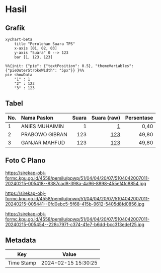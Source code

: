 # Hasil

## Grafik

```mermaid
xychart-beta
    title "Perolehan Suara TPS"
    x-axis [01, 02, 03]
    y-axis "Suara" 0 --> 123
    bar [1, 123, 123]
```

```mermaid
%%{init: {"pie": {"textPosition": 0.5}, "themeVariables": {"pieOuterStrokeWidth": "5px"}} }%%
pie showData
    "1" : 1
    "2" : 123
    "3" : 123
```

## Tabel

| No. | Nama Paslon    | Suara | Suara (raw) | Persentase |
|:--- |:-------------- | -----:| -----------:| ----------:|
| 1   | ANIES MUHAIMIN | 1     | [1][p-1]    | 0,40       |
| 2   | PRABOWO GIBRAN | 123   | [123][p-2]  | 49,80      |
| 3   | GANJAR MAHFUD  | 123   | [123][p-3]  | 49,80      |


[p-1]: https://github.com/gigit-pemilu/pemilu-2024-51-bali/blob/main/pilpres/hitung-suara/sub/51-bali/sub/04-gianyar/sub/04-tampaksiring/sub/2007-pejeng-kangin/sub/011-tps/sub/paslon-1.txt
[p-2]: https://github.com/gigit-pemilu/pemilu-2024-51-bali/blob/main/pilpres/hitung-suara/sub/51-bali/sub/04-gianyar/sub/04-tampaksiring/sub/2007-pejeng-kangin/sub/011-tps/sub/paslon-2.txt
[p-3]: https://github.com/gigit-pemilu/pemilu-2024-51-bali/blob/main/pilpres/hitung-suara/sub/51-bali/sub/04-gianyar/sub/04-tampaksiring/sub/2007-pejeng-kangin/sub/011-tps/sub/paslon-3.txt

## Foto C Plano

https://sirekap-obj-formc.kpu.go.id/4558/pemilu/ppwp/51/04/04/20/07/5104042007011-20240215-005418--8387cad8-398a-4a96-8898-455ef4fc8854.jpg

https://sirekap-obj-formc.kpu.go.id/4558/pemilu/ppwp/51/04/04/20/07/5104042007011-20240215-005441--0fd0ebc5-5f68-415b-9612-5405d8fd0856.jpg

https://sirekap-obj-formc.kpu.go.id/4558/pemilu/ppwp/51/04/04/20/07/5104042007011-20240215-005454--228c797f-c374-41e7-b6dd-bcc313edef25.jpg


## Metadata

| Key        | Value               |
| ---------- | ------------------- |
| Time Stamp | 2024-02-15 15:30:25 |



